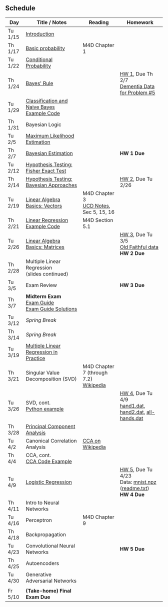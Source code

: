 ## Schedule

| Day     | Title / Notes                                                      | Reading       | Homework                              |
|---------|--------------------------------------------------------------------|---------------|---------------------------------------|
| Tu 1/15 | [Introduction](lectures/L01-Introduction.pdf)                      |               |                                       |
| Th 1/17 | [Basic probability](lectures/L02-ProbabilityBasics.pdf)            | M4D Chapter 1 |                                       |
| Tu 1/22 | [Conditional Probability](lectures/L03-ConditionalProbability.pdf) |               |                                       |
| Th 1/24 | [Bayes' Rule](lectures/L04-BayesRule.pdf)                          |               | [HW 1](homeworks/hw1.pdf), Due Th 2/7 <br> [Dementia Data for Problem #5](homeworks/OASIS-hippocampus.csv) |
| Tu 1/29 | [Classification and Naive Bayes](lectures/L05-NaiveBayes.pdf) <br> [Example Code](examples/SimpleDataPlots.ipynb)     |        |       |
| Th 1/31 | Bayesian Logic              |         |          |
| Tu 2/5  | [Maximum Likelihood Estimation](lectures/L06-MaximumLikelihoodEstimation.html) |         |          |
| Th 2/7  | [Bayesian Estimation](lectures/L07-BayesianEstimation.pdf)        |   | **HW 1 Due**  |
| Tu 2/12 | [Hypothesis Testing: Fisher Exact Test](lectures/L08-HypothesisTesting-FisherTest.pdf) |         |          |
| Th 2/14 | [Hypothesis Testing: Bayesian Approaches](lectures/L09-BayesianHypothesisTests.html) |         | [HW 2](homeworks/hw2.pdf), Due Tu 2/26         |
| Tu 2/19 | [Linear Algebra Basics: Vectors](lectures/L10-Vectors.pdf)              | M4D Chapter 3<br>[UCD Notes](https://www.math.ucdavis.edu/~linear/linear.pdf), Sec 5, 15, 16        |          |
| Th 2/21 | [Linear Regression](lectures/L11-LinearRegression.pdf)<br> [Example Code](examples/LinearRegression.ipynb)  | M4D Section 5.1 |          |
| Tu 2/26 | [Linear Algebra Basics: Matrices](lectures/L12-Matrices.pdf)              |         | [HW 3](homeworks/hw3.pdf), Due Tu 3/5<br>[Old Faithful data](homeworks/faithful.csv)<br>**HW 2 Due**         |
| Th 2/28 | Multiple Linear Regression<br>(slides continued)  |         |          |
| Tu 3/5  | Exam Review  |         |  **HW 3 Due**   |
| Th 3/7  | **Midterm Exam**<br>[Exam Guide](MidtermGuide.pdf)<br>[Exam Guide Solutions](MidtermGuideSolutions.pdf)    |         |          |
| Tu 3/12 | *Spring Break*                        |         |          |
| Th 3/14 | *Spring Break*                        |         |          |
| Tu 3/19 | [Multiple Linear Regression in Practice](examples/MultipleLinearRegression.ipynb) |         |          |
| Th 3/21 | Singular Value Decomposition (SVD) | M4D Chapter 7 (through 7.2)<br>[Wikipedia](https://en.wikipedia.org/wiki/Singular_value_decomposition) |          |
| Tu 3/26 | SVD, cont.<br>[Python example](examples/SVD.ipynb) |  | [HW 4](homeworks/hw4.pdf), Due Tu 4/9<br>[hand1.dat](homeworks/hw4/hand1.dat), [hand2.dat](homeworks/hw4/hand2.dat), [all-hands.dat](homeworks/hw4/all-hands.dat) |
| Th 3/28 | [Principal Component Analysis](lectures/L15-PCA.pdf) |         |          |
| Tu 4/2  | Canonical Correlation Analysis | [CCA on Wikipedia](https://en.wikipedia.org/wiki/Canonical_correlation) |          |
| Th 4/4  | CCA, cont.<br>[CCA Code Example](examples/CCA.ipynb) |         |          |
| Tu 4/9  | [Logistic Regression](lectures/L17-LogisticRegression.pdf) |         | [HW 5](homeworks/hw5.pdf), Due Tu 4/23<br>Data: [mnist.npz](homeworks/mnist.npz) ([readme.txt](homeworks/readme.txt))<br>**HW 4 Due** |
| Th 4/11 | Intro to Neural Networks |         |          |
| Tu 4/16 | Perceptron | M4D Chapter 9 |          |
| Th 4/18 | Backpropagation |         |          |
| Tu 4/23 | Convolutional Neural Networks |         | **HW 5 Due** |
| Th 4/25 | Autoencoders |         |          |
| Tu 4/30 | Generative Adversarial Networks |         |          |
|         |               |         |          |
| Fr 5/10 | **(Take-home) Final Exam Due**                        |         |          |
